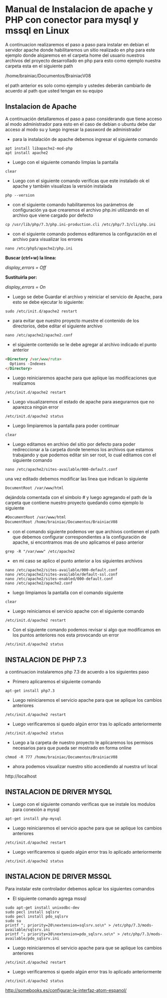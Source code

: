 # Manual de Instalacion de apache y PHP con conector para mysql y mssql en Linux #

A continuacion realizaremos el paso a paso para instalar en debian
el servidor apache donde habilitaremos un sitio realizado en php para este ejemplo donde alojaremos en el carpeta home del usuario nuestros archivos del proyecto desarrollado en php
para esto como ejemplo nuestra carpeta esta en el siguiente path

/home/brainiac/Documentos/BrainiacV08

el path anterior es solo como ejemplo y ustedes deberán cambiarlo de acuerdo al path que usted tengan en su equipo

## Instalacion de Apache ##

A continuación detallaremos el paso a paso considerando que tiene acceso al modo administrador para esto en el caso de debian o ubuntu debe dar acceso al modo su y luego ingresar la password de administrador

* para la instalación de apache debemos ingresar el siguiente comando

```
apt install libapache2-mod-php
apt install apache2
```

* Luego con el siguiente comando limpias la pantalla

`clear`

* Luego con el siguiente comando verificas que este instalado ok el apache y también visualizas la versión instalada

`php --version`

* con el siguiente comando habilitaremos los parámetros de configuración ya que crearemos el archivo php.ini utilizando en el archivo que viene cargado por defecto

`cp /usr/lib/php/7.3/php.ini-production.cli /etc/php/7.3/cli/php.ini`

* con el siguiente comando podemos editaremos la configuración en el archivo para visualizar los errores

`nano /etc/php5/apache2/php.ini`

**Buscar (ctrl+w) la línea:**

_display_errors = Off_

**Sustituirla por:**

_display_errors = On_

* Luego se debe Guardar el archivo y reiniciar el servicio de Apache, para esto se debe ejecutar lo siguiente:

`sudo /etc/init.d/apache2 restart`

* para evitar que nuestro proyecto muestre el contenido de los directorios, debe editar el siguiente archivo

`nano /etc/apache2/apache2.conf`

* el siguiente contenido se le debe agregar al archivo indicado el punto anterior

```html
<Directory /var/www/ruta>
  Options -Indexes
</Directory>
```

* Luego reiniciaremos apache para que aplique las modificaciones que realizamos

`/etc/init.d/apache2 restart`

* Luego visualizaremos el estado de apache para asegurarnos que no aparezca ningún error

`/etc/init.d/apache2 status`

* Luego limpiaremos la pantalla para poder continuar

`clear`

* Luego editamos en archivo del sitio por defecto para poder redireccionar a la carpeta donde tenemos los archivos que estamos trabajando y que podemos editar sin ser root, lo cual editamos con el siguiente comando

`nano /etc/apache2/sites-available/000-default.conf`

una vez editado debemos modificar las linea que indican lo siguiente

`DocumentRoot /var/www/html`

dejándola comentada con el símbolo # y luego agregando el path de la carpeta que contiene nuestro proyecto quedando como ejemplo lo siguiente

```html
#DocumentRoot /var/www/html
DocumentRoot /home/brainiac/Documentos/BrainiacV08
```

* con el comando siguiente podemos ver que archivos contienen el path que debemos configurar correspondientes a la configuración de apache, si encontramos mas de uno aplicamos el paso anterior

`grep -R "/var/www" /etc/apache2`

 * en mi caso se aplico el punto anterior  a los siguientes archivos
```
nano /etc/apache2/sites-available/000-default.conf
nano /etc/apache2/sites-available/default-ssl.conf
nano /etc/apache2/sites-enabled/000-default.conf
nano /etc/apache2/apache2.conf
```
* luego limpiamos la pantalla  con el comando siguiente

`clear`

* Luego reiniciamos el servicio apache con el siguiente comando

`/etc/init.d/apache2 restart`

* Con el siguiente comando podemos revisar si algo que modificamos en los puntos anteriores nos esta provocando un error

`/etc/init.d/apache2 status`

## INSTALACION DE PHP 7.3 ##

a continuacion instalaremos php 7.3 de acuerdo a los siguientes paso

* Primero aplicaremos el siguiente comando

`apt-get install php7.3`

* Luego reiniciaremos el servicio apache para que se aplique los cambios anteriores

`/etc/init.d/apache2 restart`

* Luego verificaremos si quedo algún error tras lo aplicado anteriormente

`/etc/init.d/apache2 status`

* Luego a la carpeta de nuestro proyecto le aplicaremos los permisos necesarios para que pueda ser mostrado en forma online

`chmod -R 777 /home/brainiac/Documentos/BrainiacV08`

* ahora podemos visualizar nuestro sitio accediendo al nuestra url local

http://localhost

## INSTALACION DE DRIVER MYSQL ##

* Luego con el siguiente comando verificas que se instale los modulos para conexión a mysql

`apt-get install php-mysql`

* Luego reiniciaremos el servicio apache para que se aplique los cambios anteriores

`/etc/init.d/apache2 restart`

* Luego verificaremos si quedo algún error tras lo aplicado anteriormente

`/etc/init.d/apache2 status`



## INSTALACION DE DRIVER MSSQL ##
Para instalar este controlador debemos aplicar los siguientes comandos

* El siguiente comando agrega mssql

```
sudo apt-get install unixodbc-dev
sudo pecl install sqlsrv
sudo pecl install pdo_sqlsrv
sudo su
printf "; priority=20\nextension=sqlsrv.so\n" > /etc/php/7.3/mods-available/sqlsrv.ini
printf "; priority=30\nextension=pdo_sqlsrv.so\n" > /etc/php/7.3/mods-available/pdo_sqlsrv.ini
```
* Luego reiniciaremos el servicio apache para que se aplique los cambios anteriores

`/etc/init.d/apache2 restart`

* Luego verificaremos si quedo algún error tras lo aplicado anteriormente

`/etc/init.d/apache2 status`




http://somebooks.es/configurar-la-interfaz-atom-espanol/
